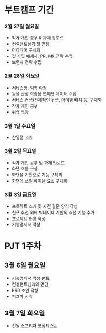 # 부트캠프 기간

### 2월 27일 월요일

- 각자 개인 공부 & 과제 업로드
- 컨설턴트님과 첫 면담
- 아이디어 구체화
- 깃 커밋 메세지, PR, MR 전략 수립
- 브랜치 전략 수립

### 2월 28일 화요일

- 서비스명, 팀명 확정
- 동물 관상 학습용 연예인 데이터 수집
- 서비스 컨셉(전체적인 컨셉, 아이템 배치 등) 구체화
- 각자 개인  공부
- 취업 특강

### 3월 1일 수요일
- 삼일절 :kr:

### 3월 2일 목요일

- 각자 개인 공부 및 과제 업로드
- 화면 흐름 구상
- 화면을 기반으로 기능 구체화
- 화면에 쓰일 아이템 요소 구체화

### 3월 3일 금요일

- 프로젝트 소개 및 사전 질문 양식 작성
- 친구 추천 외에 빅데이터 기반의 추천 기능 추가
- 프로젝트 현황 작성
- 기능명세서 작성

# PJT 1주차

## 3월 6일 월요일
- 기능명세서 작성 완료
- 컨설턴트님과의 면담
- ERD 초안 작성
- 피그마 시작

## 3월 7일 화요일
- 전원 소프티어 코딩테스트
